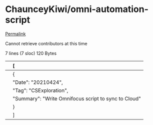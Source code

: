 # ChaunceyKiwi/omni-automation-script

[Permalink](https://github.com/ChaunceyKiwi/omni-automation-script/blob/1b8db02c2423e9005934ecb2513b23143edf762d/Life.json)

Cannot retrieve contributors at this time

 7 lines \(7 sloc\) 120 Bytes

|  | \[ |
| :--- | :--- |
|  |  { |
|  |  "Date": "20210424", |
|  |  "Tag": "CSExploration", |
|  |  "Summary": "Write Omnifocus script to sync to Cloud" |
|  |  } |
|  | \] |

